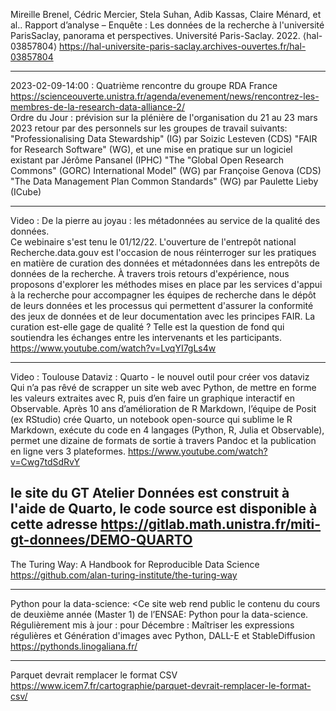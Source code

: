 
Mireille Brenel, Cédric Mercier, Stela Suhan, Adib Kassas, Claire Ménard, et al.. Rapport d’analyse – Enquête : Les données de la recherche à l'université ParisSaclay, panorama et perspectives. Université Paris-Saclay. 2022. ⟨hal-03857804⟩
<https://hal-universite-paris-saclay.archives-ouvertes.fr/hal-03857804>

--------------------

2023-02-09-14:00 : Quatrième rencontre du groupe RDA France
<https://scienceouverte.unistra.fr/agenda/evenement/news/rencontrez-les-membres-de-la-research-data-alliance-2/>
<br>
Ordre du Jour :
    prévision sur la plénière de l'organisation du 21 au 23 mars 2023
    retour par des personnels sur les groupes de travail suivants:
	    "Professionalising Data Stewardship" (IG) par Soizic Lesteven (CDS)
	    "FAIR for Research Software" (WG), et une mise en pratique sur un logiciel existant par Jérôme Pansanel (IPHC)
	    "The "Global Open Research Commons" (GORC) International Model" (WG) par Françoise Genova (CDS)
	    "The Data Management Plan Common Standards" (WG) par Paulette Lieby (ICube)

--------------------

Video : De la pierre au joyau : les métadonnées au service de la qualité des données.
<br>
Ce webinaire s'est tenu le 01/12/22. L'ouverture de l'entrepôt national Recherche.data.gouv est l'occasion de nous réinterroger sur les pratiques en matière de curation des données et métadonnées dans les entrepôts de données de la recherche. À travers trois retours d'expérience, nous proposons d'explorer les méthodes mises en place par les services d'appui à la recherche pour accompagner les équipes de recherche dans le dépôt de leurs données et les processus qui permettent d'assurer la conformité des jeux de données et de leur documentation avec les principes FAIR. La curation est-elle gage de qualité ? Telle est la question de fond qui soutiendra les échanges entre les intervenants et les participants.
<https://www.youtube.com/watch?v=LvqYI7gLs4w>

--------------------

Video : Toulouse Dataviz : Quarto - le nouvel outil pour créer vos dataviz
<br>
Qui n’a pas rêvé de scrapper un site web avec Python, de mettre en forme les valeurs extraites avec R, puis d’en faire un graphique interactif en Observable. Après 10 ans d’amélioration de R Markdown, l’équipe de Posit (ex RStudio) crée Quarto, un notebook open-source qui sublime le R Markdown, exécute du code en 4 langages (Python, R, Julia et Observable), permet une dizaine de formats de sortie à travers Pandoc et la publication en ligne vers 3 plateformes.
<https://www.youtube.com/watch?v=Cwg7tdSdRvY>
<br>

le site du GT Atelier Données est construit à l'aide de Quarto, le code source est disponible à cette adresse <https://gitlab.math.unistra.fr/miti-gt-donnees/DEMO-QUARTO>
--------------------

The Turing Way: A Handbook for Reproducible Data Science
<https://github.com/alan-turing-institute/the-turing-way>

--------------------

Python pour la data-science:
<Ce site web rend public le contenu du cours de deuxième année (Master 1) de l’ENSAE: Python pour la data-science.
Régulièrement mis à jour : pour Décembre : Maîtriser les expressions régulières et Génération d'images avec Python, DALL-E et StableDiffusion
<https://pythonds.linogaliana.fr/>

--------------------

Parquet devrait remplacer le format CSV
<https://www.icem7.fr/cartographie/parquet-devrait-remplacer-le-format-csv/>
